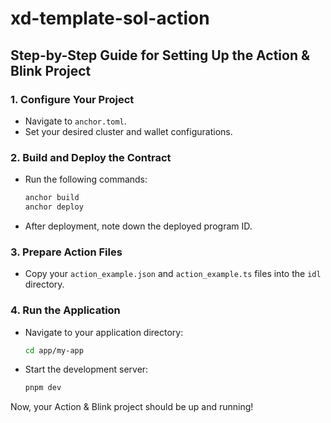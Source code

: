 # xd-template-sol-action

## Step-by-Step Guide for Setting Up the Action & Blink Project

### 1. Configure Your Project
- Navigate to `anchor.toml`.
- Set your desired cluster and wallet configurations.

### 2. Build and Deploy the Contract
- Run the following commands:
    ```bash
    anchor build
    anchor deploy
    ```
- After deployment, note down the deployed program ID.

### 3. Prepare Action Files
- Copy your `action_example.json` and `action_example.ts` files into the `idl` directory.

### 4. Run the Application
- Navigate to your application directory:
    ```bash
    cd app/my-app
    ```
- Start the development server:
    ```bash
    pnpm dev
    ```

Now, your Action & Blink project should be up and running!
